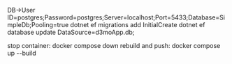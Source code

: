 DB->User ID=postgres;Password=postgres;Server=localhost;Port=5433;Database=SimpleDb;Pooling=true
dotnet ef migrations add InitialCreate
dotnet ef database update
DataSource=d3moApp.db;

stop container: docker compose down 
rebuild and push: docker compose up --build